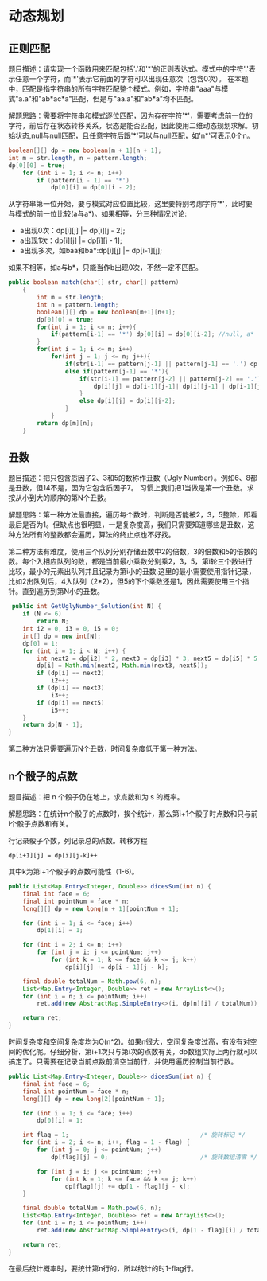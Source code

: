 # 动态规划

## 正则匹配

题目描述：请实现一个函数用来匹配包括'.'和'\*'的正则表达式。模式中的字符'.'表示任意一个字符，而'\*'表示它前面的字符可以出现任意次（包含0次）。      在本题中，匹配是指字符串的所有字符匹配整个模式。例如，字符串"aaa"与模式"a.a"和"ab\*ac\*a"匹配，但是与"aa.a"和"ab*a"均不匹配。

解题思路：需要将字符串和模式逐位匹配，因为存在字符'\*'，需要考虑前一位的字符，前后存在状态转移关系，状态是能否匹配，因此使用二维动态规划求解。初始状态,null与null匹配，且任意字符后跟'\*'可以与null匹配，如'n*'可表示0个n。

```java
boolean[][] dp = new boolean[m + 1][n + 1];
int m = str.length, n = pattern.length;
dp[0][0] = true;
    for (int i = 1; i <= n; i++)
        if (pattern[i - 1] == '*')
            dp[0][i] = dp[0][i - 2];

```

从字符串第一位开始，要与模式对应位置比较，这里要特别考虑字符'\*'，此时要与模式的前一位比较(a与a*)。如果相等，分三种情况讨论:

- a出现0次：dp\[i][j] |= dp\[i][j - 2];
- a出现1次：dp\[i][j] |= dp\[i][j - 1];
- a出现多次，如baa和ba*:dp\[i][j] |= dp\[i-1][j];

如果不相等，如a与b*，只能当作b出现0次，不然一定不匹配。

```java
public boolean match(char[] str, char[] pattern)
    {
        int m = str.length;
        int n = pattern.length;
        boolean[][] dp = new boolean[m+1][n+1];
        dp[0][0] = true;
        for(int i = 1; i <= n; i++){
            if(pattern[i-1] == '*') dp[0][i] = dp[0][i-2]; //null, a*
        }
        for(int i = 1; i <= m; i++)
            for(int j = 1; j <= n; j++){
                if(str[i-1] == pattern[j-1] || pattern[j-1] == '.') dp[i][j] = dp [i-1][j-1];
                else if(pattern[j-1] == '*'){
                    if(str[i-1] == pattern[j-2] || pattern[j-2] == '.'){
                        dp[i][j] = dp[i-1][j-1]| dp[i][j-1] | dp[i-1][j] | dp[i][j-2];
                    }
                    else dp[i][j] = dp[i][j-2];
                }
            }
        return dp[m][n];
    }
```

## 丑数

题目描述：把只包含质因子2、3和5的数称作丑数（Ugly Number）。例如6、8都是丑数，但14不是，因为它包含质因子7。 习惯上我们把1当做是第一个丑数。求按从小到大的顺序的第N个丑数。

解题思路：第一种方法最直接，遍历每个数时，判断是否能被2，3，5整除，即看最后是否为1。但缺点也很明显，一是复杂度高，我们只需要知道哪些是丑数，这种方法所有的整数都会遍历，算法的终止点也不好找。

第二种方法有难度，使用三个队列分别存储丑数中2的倍数，3的倍数和5的倍数的数。每个入相应队列的数，都是当前最小乘数分别乘2，3，5，第i轮三个数进行比较，最小的元素出队列并且记录为第i小的丑数.这里的最小需要使用指针记录，比如2出队列后，4入队列（2*2），但5的下个乘数还是1，因此需要使用三个指针。直到遍历到第N小的丑数。

```java
 public int GetUglyNumber_Solution(int N) {
    if (N <= 6)
        return N;
    int i2 = 0, i3 = 0, i5 = 0;
    int[] dp = new int[N];
    dp[0] = 1;
    for (int i = 1; i < N; i++) {
        int next2 = dp[i2] * 2, next3 = dp[i3] * 3, next5 = dp[i5] * 5;
        dp[i] = Math.min(next2, Math.min(next3, next5));
        if (dp[i] == next2)
            i2++;
        if (dp[i] == next3)
            i3++;
        if (dp[i] == next5)
            i5++;
    }
    return dp[N - 1];
}
```

第二种方法只需要遍历N个丑数，时间复杂度低于第一种方法。

## n个骰子的点数

题目描述：把 n 个骰子仍在地上，求点数和为 s 的概率。

解题思路：在统计n个骰子的点数时，挨个统计，那么第i+1个骰子时点数和只与前i个骰子点数和有关。

行记录骰子个数，列记录总的点数。转移方程

```
dp[i+1][j] = dp[i][j-k]++
```

其中k为第i+1个骰子的点数可能性（1-6)。

```java
public List<Map.Entry<Integer, Double>> dicesSum(int n) {
    final int face = 6;
    final int pointNum = face * n;
    long[][] dp = new long[n + 1][pointNum + 1];

    for (int i = 1; i <= face; i++)
        dp[1][i] = 1;

    for (int i = 2; i <= n; i++)
        for (int j = i; j <= pointNum; j++) 
            for (int k = 1; k <= face && k <= j; k++)
                dp[i][j] += dp[i - 1][j - k];

    final double totalNum = Math.pow(6, n);
    List<Map.Entry<Integer, Double>> ret = new ArrayList<>();
    for (int i = n; i <= pointNum; i++)
        ret.add(new AbstractMap.SimpleEntry<>(i, dp[n][i] / totalNum));

    return ret;
}
```

时间复杂度和空间复杂度均为O(n^2)。如果n很大，空间复杂度过高，有没有对空间的优化呢。仔细分析，第i+1次只与第i次的点数有关，dp数组实际上两行就可以搞定了。只需要在记录当前点数前清空当前行，并使用遍历控制当前行数。

```java
public List<Map.Entry<Integer, Double>> dicesSum(int n) {
    final int face = 6;
    final int pointNum = face * n;
    long[][] dp = new long[2][pointNum + 1];

    for (int i = 1; i <= face; i++)
        dp[0][i] = 1;

    int flag = 1;                                     /* 旋转标记 */
    for (int i = 2; i <= n; i++, flag = 1 - flag) {
        for (int j = 0; j <= pointNum; j++)
            dp[flag][j] = 0;                          /* 旋转数组清零 */

        for (int j = i; j <= pointNum; j++)
            for (int k = 1; k <= face && k <= j; k++)
                dp[flag][j] += dp[1 - flag][j - k];
    }

    final double totalNum = Math.pow(6, n);
    List<Map.Entry<Integer, Double>> ret = new ArrayList<>();
    for (int i = n; i <= pointNum; i++)
        ret.add(new AbstractMap.SimpleEntry<>(i, dp[1 - flag][i] / totalNum));

    return ret;
}
```

在最后统计概率时，要统计第n行的，所以统计的时1-flag行。